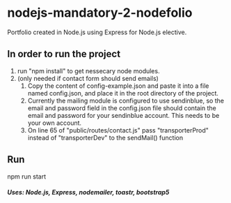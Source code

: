 # nodejs-mandatory-2-nodefolio
Portfolio created in Node.js using Express for Node.js elective.

## In order to run the project
1. run "npm install" to get nessecary node modules.
2. (only needed if contact form should send emails)
   1. Copy the content of config-example.json and paste it into a file named config.json, and place it in the root directory of the project. 
   2. Currently the mailing module is configured to use sendinblue, so the email and password field in the config.json file should contain the email and password for your sendinblue account. This needs to be your own account.
   3. On line 65 of "public/routes/contact.js" pass "transporterProd" instead of "transporterDev" to the sendMail() function

## Run
npm run start

##### Uses: Node.js, Express, nodemailer, toastr, bootstrap5
